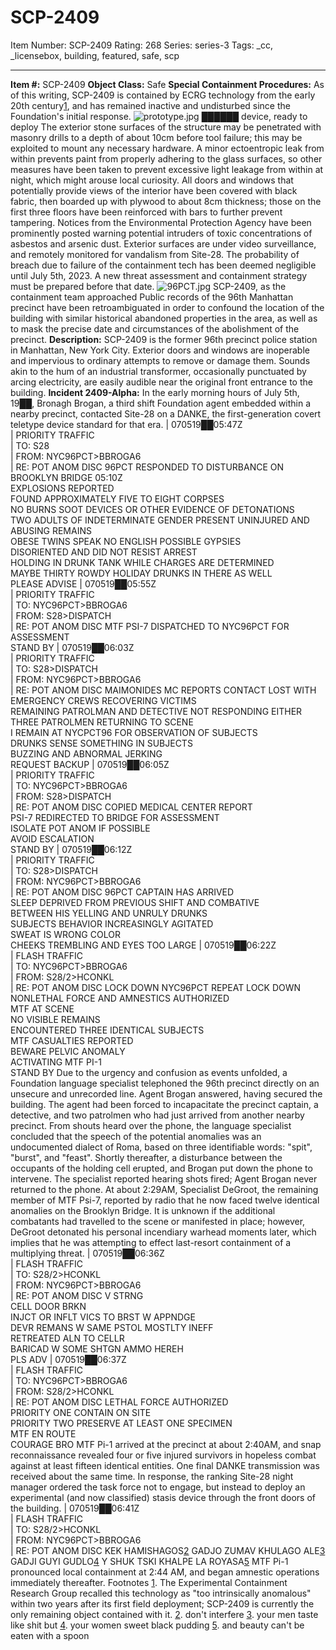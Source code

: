 # SCP-2409
Item Number: SCP-2409
Rating: 268
Series: series-3
Tags: _cc, _licensebox, building, featured, safe, scp

---

**Item #:** SCP-2409
**Object Class:** Safe
**Special Containment Procedures:** As of this writing, SCP-2409 is contained by ECRG technology from the early 20th century[1](javascript:;), and has remained inactive and undisturbed since the Foundation's initial response.
![prototype.jpg](https://scp-wiki.wdfiles.com/local--files/scp-2409/prototype.jpg)
██████ device, ready to deploy
The exterior stone surfaces of the structure may be penetrated with masonry drills to a depth of about 10cm before tool failure; this may be exploited to mount any necessary hardware. A minor ectoentropic leak from within prevents paint from properly adhering to the glass surfaces, so other measures have been taken to prevent excessive light leakage from within at night, which might arouse local curiosity. All doors and windows that potentially provide views of the interior have been covered with black fabric, then boarded up with plywood to about 8cm thickness; those on the first three floors have been reinforced with bars to further prevent tampering. Notices from the Environmental Protection Agency have been prominently posted warning potential intruders of toxic concentrations of asbestos and arsenic dust.
Exterior surfaces are under video surveillance, and remotely monitored for vandalism from Site-28. The probability of breach due to failure of the containment tech has been deemed negligible until July 5th, 2023. A new threat assessment and containment strategy must be prepared before that date.
![96PCT.jpg](https://scp-wiki.wdfiles.com/local--files/scp-2409/96PCT.jpg)
SCP-2409, as the containment team approached
Public records of the 96th Manhattan precinct have been retroambiguated in order to confound the location of the building with similar historical abandoned properties in the area, as well as to mask the precise date and circumstances of the abolishment of the precinct.
**Description:** SCP-2409 is the former 96th precinct police station in Manhattan, New York City. Exterior doors and windows are inoperable and impervious to ordinary attempts to remove or damage them. Sounds akin to the hum of an industrial transformer, occasionally punctuated by arcing electricity, are easily audible near the original front entrance to the building.
**Incident 2409-Alpha:** In the early morning hours of July 5th, 19██, Bronagh Brogan, a third shift Foundation agent embedded within a nearby precinct, contacted Site-28 on a DANKE, the first-generation covert teletype device standard for that era.
| 070519██05:47Z  
| PRIORITY TRAFFIC  
| TO: S28  
| FROM: NYC96PCT>BBROGA6  
| RE: POT ANOM DISC
96PCT RESPONDED TO DISTURBANCE ON BROOKLYN BRIDGE 05:10Z  
EXPLOSIONS REPORTED  
FOUND APPROXIMATELY FIVE TO EIGHT CORPSES  
NO BURNS SOOT DEVICES OR OTHER EVIDENCE OF DETONATIONS  
TWO ADULTS OF INDETERMINATE GENDER PRESENT UNINJURED AND ABUSING REMAINS  
OBESE TWINS SPEAK NO ENGLISH POSSIBLE GYPSIES  
DISORIENTED AND DID NOT RESIST ARREST  
HOLDING IN DRUNK TANK WHILE CHARGES ARE DETERMINED  
MAYBE THIRTY ROWDY HOLIDAY DRUNKS IN THERE AS WELL  
PLEASE ADVISE
| 070519██05:55Z  
| PRIORITY TRAFFIC  
| TO: NYC96PCT>BBROGA6  
| FROM: S28>DISPATCH  
| RE: POT ANOM DISC
MTF PSI-7 DISPATCHED TO NYC96PCT FOR ASSESSMENT  
STAND BY
| 070519██06:03Z  
| PRIORITY TRAFFIC  
| TO: S28>DISPATCH  
| FROM: NYC96PCT>BBROGA6  
| RE: POT ANOM DISC
MAIMONIDES MC REPORTS CONTACT LOST WITH EMERGENCY CREWS RECOVERING VICTIMS  
REMAINING PATROLMAN AND DETECTIVE NOT RESPONDING EITHER  
THREE PATROLMEN RETURNING TO SCENE  
I REMAIN AT NYCPCT96 FOR OBSERVATION OF SUBJECTS  
DRUNKS SENSE SOMETHING IN SUBJECTS  
BUZZING AND ABNORMAL JERKING  
REQUEST BACKUP
| 070519██06:05Z  
| PRIORITY TRAFFIC  
| TO: NYC96PCT>BBROGA6  
| FROM: S28>DISPATCH  
| RE: POT ANOM DISC
COPIED MEDICAL CENTER REPORT  
PSI-7 REDIRECTED TO BRIDGE FOR ASSESSMENT  
ISOLATE POT ANOM IF POSSIBLE  
AVOID ESCALATION  
STAND BY
| 070519██06:12Z  
| PRIORITY TRAFFIC  
| TO: S28>DISPATCH  
| FROM: NYC96PCT>BBROGA6  
| RE: POT ANOM DISC
96PCT CAPTAIN HAS ARRIVED  
SLEEP DEPRIVED FROM PREVIOUS SHIFT AND COMBATIVE  
BETWEEN HIS YELLING AND UNRULY DRUNKS  
SUBJECTS BEHAVIOR INCREASINGLY AGITATED  
SWEAT IS WRONG COLOR  
CHEEKS TREMBLING AND EYES TOO LARGE
| 070519██06:22Z  
| FLASH TRAFFIC  
| TO: NYC96PCT>BBROGA6  
| FROM: S28/2>HCONKL  
| RE: POT ANOM DISC
LOCK DOWN NYC96PCT REPEAT LOCK DOWN  
NONLETHAL FORCE AND AMNESTICS AUTHORIZED  
MTF AT SCENE  
NO VISIBLE REMAINS  
ENCOUNTERED THREE IDENTICAL SUBJECTS  
MTF CASUALTIES REPORTED  
BEWARE PELVIC ANOMALY  
ACTIVATING MTF PI-1  
STAND BY
Due to the urgency and confusion as events unfolded, a Foundation language specialist telephoned the 96th precinct directly on an unsecure and unrecorded line. Agent Brogan answered, having secured the building. The agent had been forced to incapacitate the precinct captain, a detective, and two patrolmen who had just arrived from another nearby precinct. From shouts heard over the phone, the language specialist concluded that the speech of the potential anomalies was an undocumented dialect of Roma, based on three identifiable words: "spit", "burst", and "feast". Shortly thereafter, a disturbance between the occupants of the holding cell erupted, and Brogan put down the phone to intervene. The specialist reported hearing shots fired; Agent Brogan never returned to the phone.
At about 2:29AM, Specialist DeGroot, the remaining member of MTF Psi-7, reported by radio that he now faced twelve identical anomalies on the Brooklyn Bridge. It is unknown if the additional combatants had travelled to the scene or manifested in place; however, DeGroot detonated his personal incendiary warhead moments later, which implies that he was attempting to effect last-resort containment of a multiplying threat.
| 070519██06:36Z  
| FLASH TRAFFIC  
| TO: S28/2>HCONKL  
| FROM: NYC96PCT>BBROGA6  
| RE: POT ANOM DISC
V STRNG  
CELL DOOR BRKN  
INJCT OR INFLT VICS TO BRST W APPNDGE  
DEVR REMANS W SAME
PSTOL MOSTLTY INEFF  
RETREATED ALN TO CELLR  
BARICAD W SOME SHTGN AMMO HEREH  
PLS ADV
| 070519██06:37Z  
| FLASH TRAFFIC  
| TO: NYC96PCT>BBROGA6  
| FROM: S28/2>HCONKL  
| RE: POT ANOM DISC
LETHAL FORCE AUTHORIZED  
PRIORITY ONE CONTAIN ON SITE  
PRIORITY TWO PRESERVE AT LEAST ONE SPECIMEN  
MTF EN ROUTE  
COURAGE BRO
MTF Pi-1 arrived at the precinct at about 2:40AM, and snap reconnaissance revealed four or five injured survivors in hopeless combat against at least fifteen identical entities. One final DANKE transmission was received about the same time. In response, the ranking Site-28 night manager ordered the task force not to engage, but instead to deploy an experimental (and now classified) stasis device through the front doors of the building.
| 070519██06:41Z  
| FLASH TRAFFIC  
| TO: S28/2>HCONKL  
| FROM: NYC96PCT>BBROGA6  
| RE: POT ANOM DISC
KEK HAMISHAGOS[2](javascript:;)
GADJO ZUMAV KHULAGO ALE[3](javascript:;)  
GADJI GUYI GUDLO[4](javascript:;)
Y SHUK TSKI KHALPE LA ROYASA[5](javascript:;)
MTF Pi-1 pronounced local containment at 2:44 AM, and began amnestic operations immediately thereafter.
Footnotes
[1](javascript:;). The Experimental Containment Research Group recalled this technology as "too intrinsically anomalous" within two years after its first field deployment; SCP-2409 is currently the only remaining object contained with it.
[2](javascript:;). don't interfere
[3](javascript:;). your men taste like shit but
[4](javascript:;). your women sweet black pudding
[5](javascript:;). and beauty can't be eaten with a spoon